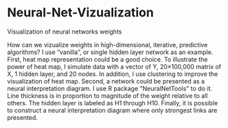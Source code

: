 # Neural-Net-Vizualization
Visualization of neural networks weights

How can we vizualize weights in high-dimensional, iterative, predictive algorithms? I use “vanilla”, or single hidden layer network as an example. First, heat map representation could be a good choice. To illustrate the power of heat map, I simulate data with a vector of Y, 20×100,000 matrix of X, 1 hidden layer, and 20 nodes. In addition, I use clustering to improve the visualization of heat map. Second, a network could be presented as a neural interpretation diagram. I use R package "NeuralNetTools" to do it. Line thickness is in proportion to magnitude of the weight relative to all others. The hidden layer is labeled as H1 through H10. Finally, it is possible to construct a neural interpretation diagram where only strongest links are presented.
